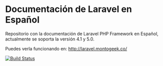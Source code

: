 # Documentación de Laravel en Español

Repositorio con la documentación de Laravel PHP Framework en Español, actualmente se soporta la versión 4.1 y 5.0.

Puedes verla funcionando en:
http://laravel.montogeek.co/

[![Build Status](https://snap-ci.com/montogeek/laravel-docs-es/branch/master/build_image)](https://snap-ci.com/montogeek/laravel-docs-es/branch/master)
